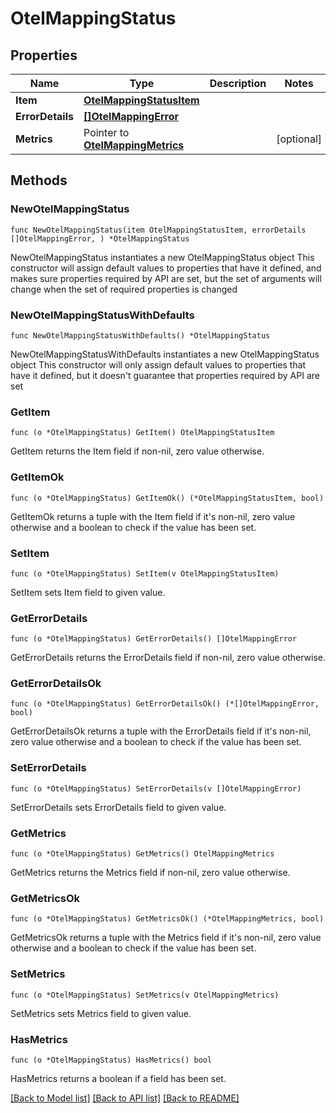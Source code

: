 # OtelMappingStatus

## Properties

Name | Type | Description | Notes
------------ | ------------- | ------------- | -------------
**Item** | [**OtelMappingStatusItem**](OtelMappingStatusItem.md) |  | 
**ErrorDetails** | [**[]OtelMappingError**](OtelMappingError.md) |  | 
**Metrics** | Pointer to [**OtelMappingMetrics**](OtelMappingMetrics.md) |  | [optional] 

## Methods

### NewOtelMappingStatus

`func NewOtelMappingStatus(item OtelMappingStatusItem, errorDetails []OtelMappingError, ) *OtelMappingStatus`

NewOtelMappingStatus instantiates a new OtelMappingStatus object
This constructor will assign default values to properties that have it defined,
and makes sure properties required by API are set, but the set of arguments
will change when the set of required properties is changed

### NewOtelMappingStatusWithDefaults

`func NewOtelMappingStatusWithDefaults() *OtelMappingStatus`

NewOtelMappingStatusWithDefaults instantiates a new OtelMappingStatus object
This constructor will only assign default values to properties that have it defined,
but it doesn't guarantee that properties required by API are set

### GetItem

`func (o *OtelMappingStatus) GetItem() OtelMappingStatusItem`

GetItem returns the Item field if non-nil, zero value otherwise.

### GetItemOk

`func (o *OtelMappingStatus) GetItemOk() (*OtelMappingStatusItem, bool)`

GetItemOk returns a tuple with the Item field if it's non-nil, zero value otherwise
and a boolean to check if the value has been set.

### SetItem

`func (o *OtelMappingStatus) SetItem(v OtelMappingStatusItem)`

SetItem sets Item field to given value.


### GetErrorDetails

`func (o *OtelMappingStatus) GetErrorDetails() []OtelMappingError`

GetErrorDetails returns the ErrorDetails field if non-nil, zero value otherwise.

### GetErrorDetailsOk

`func (o *OtelMappingStatus) GetErrorDetailsOk() (*[]OtelMappingError, bool)`

GetErrorDetailsOk returns a tuple with the ErrorDetails field if it's non-nil, zero value otherwise
and a boolean to check if the value has been set.

### SetErrorDetails

`func (o *OtelMappingStatus) SetErrorDetails(v []OtelMappingError)`

SetErrorDetails sets ErrorDetails field to given value.


### GetMetrics

`func (o *OtelMappingStatus) GetMetrics() OtelMappingMetrics`

GetMetrics returns the Metrics field if non-nil, zero value otherwise.

### GetMetricsOk

`func (o *OtelMappingStatus) GetMetricsOk() (*OtelMappingMetrics, bool)`

GetMetricsOk returns a tuple with the Metrics field if it's non-nil, zero value otherwise
and a boolean to check if the value has been set.

### SetMetrics

`func (o *OtelMappingStatus) SetMetrics(v OtelMappingMetrics)`

SetMetrics sets Metrics field to given value.

### HasMetrics

`func (o *OtelMappingStatus) HasMetrics() bool`

HasMetrics returns a boolean if a field has been set.


[[Back to Model list]](../README.md#documentation-for-models) [[Back to API list]](../README.md#documentation-for-api-endpoints) [[Back to README]](../README.md)


